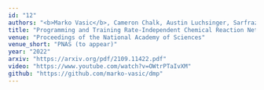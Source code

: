 ```yaml
---
id: "12"
authors: "<b>Marko Vasic</b>, Cameron Chalk, Austin Luchsinger, Sarfraz Khurshid, David Soloveichik"
title: "Programming and Training Rate-Independent Chemical Reaction Networks"
venue: "Proceedings of the National Academy of Sciences"
venue_short: "PNAS (to appear)"
year: "2022"
arxiv: "https://arxiv.org/pdf/2109.11422.pdf"
video: "https://www.youtube.com/watch?v=OWtrPTaIvXM"
github: "https://github.com/marko-vasic/dmp"
---
```

